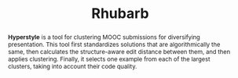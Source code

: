 ---
title: "Rhubarb"
collection: tools
permalink: /tools/rhubarb
pdf: 'https://arxiv.org/abs/2403.19398'
tool: 'https://github.com/hyperskill/code-submissions-clustering'
tag: "A tool for clustering MOOC submissions for diversifying presentation."
abstract: "<p><b>Hyperstyle</b> is a tool for clustering MOOC submissions for diversifying presentation. This tool first standardizes solutions that are algorithmically the same, then calculates the structure-aware edit distance between them, and then applies clustering. Finally, it selects one example from each of the largest clusters, taking into account their code quality.</p>"
---